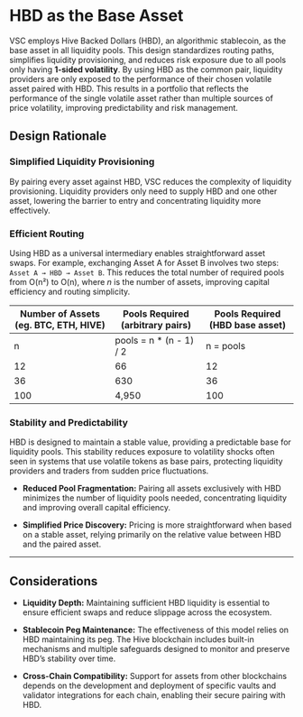 # HBD as the Base Asset 


VSC employs Hive Backed Dollars (HBD), an algorithmic stablecoin, as the base asset in all liquidity pools. This design standardizes routing paths, simplifies liquidity provisioning, and reduces risk exposure due to all pools only having **1-sided volatility**. By using HBD as the common pair, liquidity providers are only exposed to the performance of their chosen volatile asset paired with HBD. This results in a portfolio that reflects the performance of the single volatile asset rather than multiple sources of price volatility, improving predictability and risk management.

## Design Rationale

### Simplified Liquidity Provisioning

By pairing every asset against HBD, VSC reduces the complexity of liquidity provisioning. Liquidity providers only need to supply HBD and one other asset, lowering the barrier to entry and concentrating liquidity more effectively.

### Efficient Routing

Using HBD as a universal intermediary enables straightforward asset swaps. For example, exchanging Asset A for Asset B involves two steps: 
`Asset A → HBD → Asset B`. This reduces the total number of required pools from O(n²) to O(n), where *n* is the number of assets, improving capital efficiency and routing simplicity.

| Number of Assets (eg. BTC, ETH, HIVE) | Pools Required (arbitrary pairs)       | Pools Required (HBD base asset)  |
|---------------------------------------|---------------------------------------|---------------------------------|
| n                                     | pools = n * (n - 1) / 2                       | n  = pools                             |
| 12                                    | 66                                    | 12                              |
| 36                                    | 630                                   | 36                              |
| 100                                   | 4,950                                 | 100                             |


### Stability and Predictability

HBD is designed to maintain a stable value, providing a predictable base for liquidity pools. This stability reduces exposure to volatility shocks often seen in systems that use volatile tokens as base pairs, protecting liquidity providers and traders from sudden price fluctuations.


- **Reduced Pool Fragmentation:** Pairing all assets exclusively with HBD minimizes the number of liquidity pools needed, concentrating liquidity and improving overall capital efficiency.

- **Simplified Price Discovery:** Pricing is more straightforward when based on a stable asset, relying primarily on the relative value between HBD and the paired asset.

---

## Considerations

- **Liquidity Depth:** Maintaining sufficient HBD liquidity is essential to ensure efficient swaps and reduce slippage across the ecosystem.

- **Stablecoin Peg Maintenance:** The effectiveness of this model relies on HBD maintaining its peg. The Hive blockchain includes built-in mechanisms and multiple safeguards designed to monitor and preserve HBD’s stability over time.

- **Cross-Chain Compatibility:** Support for assets from other blockchains depends on the development and deployment of specific vaults and validator integrations for each chain, enabling their secure pairing with HBD.




